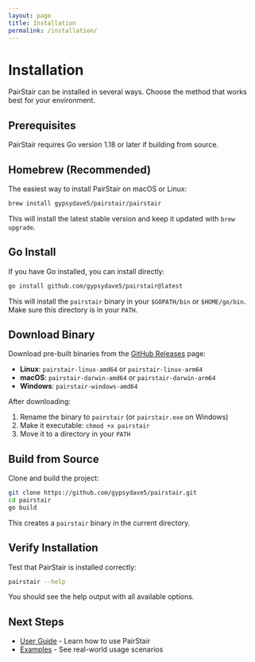 ```yaml
---
layout: page
title: Installation
permalink: /installation/
---
```


# Installation

PairStair can be installed in several ways. Choose the method that works best for your environment.

## Prerequisites

PairStair requires Go version 1.18 or later if building from source.

## Homebrew (Recommended)

The easiest way to install PairStair on macOS or Linux:

```bash
brew install gypsydave5/pairstair/pairstair
```

This will install the latest stable version and keep it updated with `brew upgrade`.

## Go Install

If you have Go installed, you can install directly:

```bash
go install github.com/gypsydave5/pairstair@latest
```

This will install the `pairstair` binary in your `$GOPATH/bin` or `$HOME/go/bin`. Make sure this directory is in your `PATH`.

## Download Binary

Download pre-built binaries from the [GitHub Releases](https://github.com/gypsydave5/pairstair/releases) page:

- **Linux**: `pairstair-linux-amd64` or `pairstair-linux-arm64`
- **macOS**: `pairstair-darwin-amd64` or `pairstair-darwin-arm64`
- **Windows**: `pairstair-windows-amd64`

After downloading:

1. Rename the binary to `pairstair` (or `pairstair.exe` on Windows)
2. Make it executable: `chmod +x pairstair`
3. Move it to a directory in your `PATH`

## Build from Source

Clone and build the project:

```bash
git clone https://github.com/gypsydave5/pairstair.git
cd pairstair
go build
```

This creates a `pairstair` binary in the current directory.

## Verify Installation

Test that PairStair is installed correctly:

```bash
pairstair --help
```

You should see the help output with all available options.

## Next Steps

- [User Guide](guide.html) - Learn how to use PairStair
- [Examples](examples.html) - See real-world usage scenarios
